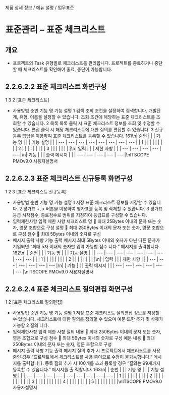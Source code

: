 <!--breadcrumb:제품 상세 정보 / 메뉴 설명 / 업무표준--><span class="md-breadcrumb">제품 상세 정보 / 메뉴 설명 / 업무표준</span>
# 표준관리 – 표준 체크리스트
<!--5th-h2-toc-->
## 개요

- 프로젝트의 Task 유형별로 체크리스트를 관리합니다. 프로젝트를 종료하거나 중단할 때 체크리스트를 확인해야 종료, 중단이
가능합니다.
## 2.2.6.2.2 표준 체크리스트 화면구성
1
3
2
[표준 체크리스트]
- 사용방법
순번 기능 명 기능 설명
1 검색 조회 조건을 설정하여 검색합니다. 개발단계, 유형, 이름을 설정할 수 있습니다.
조회 조건에 해당하는 표준 체크리스트를 조회할 수 있습니다.
2 목록 목록 클릭 시 표준 체크리스트 정보를 조회 및 수정할 수 있습니다.
편집 클릭 시 해당 체크리스트에 대한 질의를 편집할 수 있습니다.
3 신규등록 팝업을 이용하여 표준 체크리스트를 등록할 수 있습니다.
161\n| 순번 |  |  | 기능 명 |  |  | 기능 설명 |  |
| --- | --- | --- | --- | --- | --- | --- | --- |
| 1 |  |  |  |  |  |  |  |
| 2 |  |  |  |  |  |  |  |
| 3 |  |  |  |  |  |  |  |\n| 입력 |  |  | 제한 사항 |  |
| --- | --- | --- | --- | --- |\n| 기능 |  |  | 출력 메시지 |  |
| --- | --- | --- | --- | --- |\nITSCOPE PMOv9.0 사용자설명서
## 2.2.6.2.3 표준 체크리스트 신규등록 화면구성
1
2
3
[표준 체크리스트 신규등록]
- 사용방법
순번 기능 명 기능 설명
1 저장 표준 체크리스트 정보를 저장할 수 있습니다.
2 평가표 +, x 버튼을 이용하여 평가표를 등록 및 삭제할 수 있습니다.
3 평가표 등급 시작점수, 종료점수로 범위를 지정하여 등급표를 구성할 수 있습니다.
- 입력제한사항
입력 제한 사항
체크리스트 명  최대 25Bytes 이내의 문자 또는 숫자, 영문 조합으로 구성
설명  최대 250Bytes 이내의 문자 또는 숫자, 영문 조합으로 구성
점수  최대 5Bytes 이내의 숫자로 구성
- 메시지 출력 사항
기능 출력 메시지
최대 5Bytes 이내의 숫자가 아닌 다른 문자가 기입되면 “최대 5자 이내의 숫자만 입력 가능합
점수
니다.” 메시지를 출력합니다.
162\n|  | 순번 |  |  | 기능 명 |  |  | 기능 설명 |  |
| --- | --- | --- | --- | --- | --- | --- | --- | --- |
|  | 1 |  |  |  |  |  |  |  |
| 2 |  |  |  |  |  |  |  |  |\n|  | 입력 |  |  | 제한 사항 |  |
| --- | --- | --- | --- | --- | --- |\n|  | 기능 |  |  | 출력 메시지 |  |
| --- | --- | --- | --- | --- | --- |\nITSCOPE PMOv9.0 사용자설명서
## 2.2.6.2.4 표준 체크리스트 질의편집 화면구성
1
2
[표준 체크리스트 질의편집]
- 사용방법
순번 기능 명 기능 설명
1 저장 표준 체크리스트 질의편집 정보를 저장할 수 있습니다.
체크리스트에 대한 질의를 정의할 수 있으며 예문 또한 추가 및 삭제가 가능합
2 질의
니다.
- 입력제한사항
입력 제한 사항
질의 내용  최대 250Bytes 이내의 문자 또는 숫자, 영문 조합으로 구성
점수  최대 5Bytes 이내의 숫자로 구성
예문 내용  최대 250Bytes 이내의 문자 또는 숫자, 영문 조합으로 구성
- 메시지 출력 사항
기능 출력 메시지
질의 추가 시 프로젝트에서 체크리스트를 사용 중인 경우 “프로젝트에서 체크리스트를 사용
중이므로 수정이 불가능합니다.” 메시지를 출력합니다.
등록
질의 추가 시 100개를 초과 등록할 경우 “질의는 99개까지 등록할 수 있습니다.” 메시지를 출
력합니다.
163\n|  | 순번 |  |  | 기능 명 |  |  | 기능 설명 |  |
| --- | --- | --- | --- | --- | --- | --- | --- | --- |
| 1 |  |  |  |  |  |  |  |  |
| 2 |  |  |  |  |  |  |  |  |
|  | 3 |  |  |  |  |  |  |  |
|  | 4 |  |  |  |  |  |  |  |
| 5 |  |  |  |  |  |  |  |  |\nITSCOPE PMOv9.0 사용자설명서
